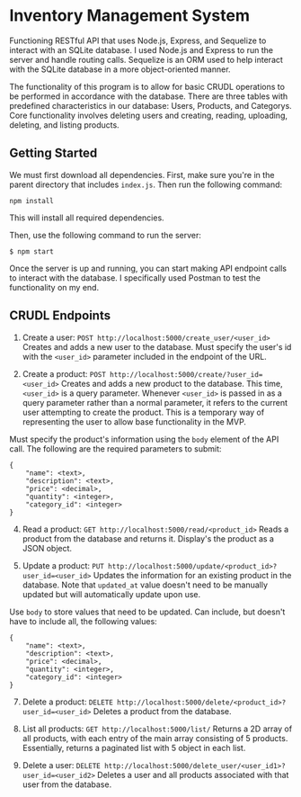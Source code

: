 # Inventory Management System
Functioning RESTful API that uses Node.js, Express, and Sequelize to interact with an SQLite database. I used Node.js and Express to run the server and handle routing calls. Sequelize is an ORM used to help interact with the SQLite database in a more object-oriented manner.  

The functionality of this program is to allow for basic CRUDL operations to be performed in accordance with the database. There are three tables with predefined characteristics in our database: Users, Products, and Categorys. Core functionality involves deleting users and creating, reading, uploading, deleting, and listing products.   

## Getting Started
We must first download all dependencies. First, make sure you're in the parent directory that includes `index.js`. Then run the following command:

```
npm install
```

This will install all required dependencies. 

Then, use the following command to run the server:

```
$ npm start
```

Once the server is up and running, you can start making API endpoint calls to interact with the database. I specifically used Postman to test the functionality on my end.

## CRUDL Endpoints
1. Create a user: `POST http://localhost:5000/create_user/<user_id>`
Creates and adds a new user to the database. Must specify the user's id with the `<user_id>` parameter included in the endpoint of the URL.

2. Create a product: `POST http://localhost:5000/create/?user_id=<user_id>`
Creates and adds a new product to the database. This time, `<user_id>` is a query parameter. Whenever `<user_id>` is passed in as a query parameter rather than a normal parameter, it refers to the current user attempting to create the product. This is a temporary way of representing the user to allow base functionality in the MVP.

Must specify the product's information using the `body` element of the API call. The following are the required parameters to submit:

```
{
    "name": <text>,
    "description": <text>,
    "price": <decimal>,
    "quantity": <integer>,
    "category_id": <integer>
}
```

4. Read a product: `GET http://localhost:5000/read/<product_id>`
Reads a product from the database and returns it. Display's the product as a JSON object. 

5. Update a product: `PUT http://localhost:5000/update/<product_id>?user_id=<user_id>`
Updates the information for an existing product in the database. Note that `updated_at` value doesn't need to be manually updated but will automatically update upon use.

Use `body` to store values that need to be updated. Can include, but doesn't have to include all, the following values:

```
{
    "name": <text>,
    "description": <text>,
    "price": <decimal>,
    "quantity": <integer>,
    "category_id": <integer>
}
```

7. Delete a product: `DELETE http://localhost:5000/delete/<product_id>?user_id=<user_id>`
Deletes a product from the database.

8. List all products: `GET http://localhost:5000/list/`
Returns a 2D array of all products, with each entry of the main array consisting of 5 products. Essentially, returns a paginated list with 5 object in each list.

9. Delete a user: `DELETE http://localhost:5000/delete_user/<user_id1>?user_id=<user_id2>`
Deletes a user and all products associated with that user from the database.
